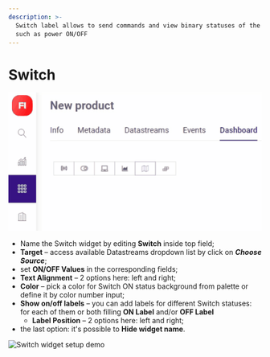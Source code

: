 ```yaml
---
description: >-
  Switch label allows to send commands and view binary statuses of the device,
  such as power ON/OFF
---
```


# Switch

![Add Switch widget and click Setup pictogram](../../../../.gitbook/assets/switch_create.gif)

* Name the Switch widget by editing **Switch** inside top field; 
* **Target** – access available Datastreams dropdown list by click on _**Choose Source**_; 
* set **ON/OFF Values** in the corresponding fields; 
* **Text Alignment** – 2 options here: left and right; 
* **Color** – pick a color for Switch ON status background from palette or define it by color number input; 
* **Show on/off labels** – you can add labels for different Switch statuses: for each of them or both filling **ON Label** and/or **OFF Label**
  * **Label Position** – 2 options here: left and right; 
* the last option: it's possible to **Hide widget name**.

![Switch widget setup demo](../../../../.gitbook/assets/switch_setup.gif)



